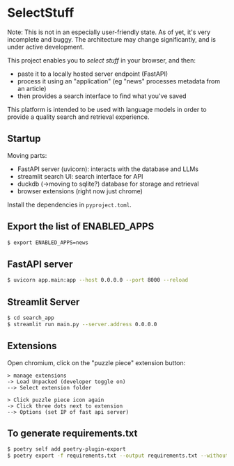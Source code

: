 # SelectStuff

Note: This is not in an especially user-friendly state. As of yet, it's very incomplete and buggy.
The architecture may change significantly, and is under active development.

This project enables you to *select stuff* in your browser, and then:
- paste it to a locally hosted server endpoint (FastAPI)
- process it using an "application" (eg "news" processes metadata from an article)
- then provides a search interface to find what you've saved

This platform is intended to be used with language models in order to provide
a quality search and retrieval experience.


## Startup

Moving parts:
- FastAPI server (uvicorn): interacts with the database and LLMs
- streamlit search UI: search interface for API
- duckdb (->moving to sqlite?) database for storage and retrieval
- browser extensions (right now just chrome)

Install the dependencies in `pyproject.toml`.

## Export the list of ENABLED_APPS
```bash
$ export ENABLED_APPS=news
```

## FastAPI server

```bash
$ uvicorn app.main:app --host 0.0.0.0 --port 8000 --reload
```

## Streamlit Server

```bash
$ cd search_app
$ streamlit run main.py --server.address 0.0.0.0
```

## Extensions

Open chromium, click on the "puzzle piece" extension button:

```
> manage extensions
-> Load Unpacked (developer toggle on)
--> Select extension folder

> Click puzzle piece icon again
-> Click three dots next to extension
--> Options (set IP of fast api server)
```

## To generate requirements.txt
```bash
$ poetry self add poetry-plugin-export
$ poetry export -f requirements.txt --output requirements.txt --without-hashes --all-groups
```
